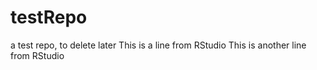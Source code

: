 # testRepo
a test repo, to delete later
This is a line from RStudio
This is another line from RStudio